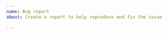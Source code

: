 ```yaml
---
name: Bug report
about: Create a report to help reproduce and fix the issue

---
```


[Round ID]: # (If you discovered this issue from playing tgstation hosted servers:)
[Round ID]: # (**INCLUDE THE ROUND ID**)
[Round ID]: # (It can be found in the Status panel or retrieved from https://atlantaned.space/statbus/round.php ! The round id let's us look up valuable information and logs for the round the bug happened.)

[Testmerges]: # (If you believe the issue to be caused by a test merge [OOC tab -> Show Server Revision], report it in the pull request's comment section instead.)

[Reproduction]: # (Explain your issue in detail, including the steps to reproduce it. Issues without proper reproduction steps or explanation are open to being ignored/closed by maintainers.)

[For Admins]: # (Oddities induced by var-edits and other admin tools are not necessarily bugs. Verify that your issues occur under regular circumstances before reporting them.)
